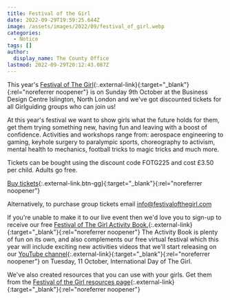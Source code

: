```yaml
---
title: Festival of the Girl
date: 2022-09-29T19:59:25.644Z
image: /assets/images/2022/09/festival_of_girl.webp
categories:
  - Notice
tags: []
author:
  display_name: The County Office
lastmod: 2022-09-29T20:12:43.087Z
---
```

This year's [Festival of The Girl](https://www.festivalofthegirl.com/){:.external-link}{:target="_blank"}{:rel="noreferrer noopener"} is on Sunday 9th October at the Business Design Centre Islington, North London and we've got discounted tickets for all Girlguiding groups who can join us!

At this year's festival we want to show girls what the future holds for them, get them trying something new, having fun and leaving with a boost of confidence. Activities and workshops range from: aerospace engineering to gaming, keyhole surgery to paralympic sports, choreography to activism, mental health to mechanics, football tricks to magic tricks and much more.

Tickets can be bought using the discount code FOTG225 and cost £3.50 per child.  Adults go free.

[Buy tickets](https://www.ticketsource.co.uk/festival-of-the-girl/festival-of-the-girl-2022-future-girl/e-zabmgg){:.external-link.btn-gg}{:target="_blank"}{:rel="noreferrer noopener"}

Alternatively, to purchase group tickets email <info@festivalofthegirl.com>

If you're unable to make it to our live event then we'd love you to sign-up to receive our free [Festival of The Girl Activity Book.](https://www.ticketsource.co.uk/festival-of-the-girl/t-qjjnzvz){:.external-link}{:target="_blank"}{:rel="noreferrer noopener"} The Activity Book is plenty of fun on its own, and also complements our free virtual festival which this year will include exciting new activities videos that we'll start releasing on our [YouTube channel](https://www.youtube.com/channel/UCPzIS4Sbz2JVZeAUgbYhlAg/featured){:.external-link}{:target="_blank"}{:rel="noreferrer noopener"} on Tuesday, 11 October, International Day of The Girl.

We've also created resources that you can use with your girls. Get them from the [Festival of the Girl resources page](https://www.festivalofthegirl.com/resources){:.external-link}{:target="_blank"}{:rel="noreferrer noopener"}
